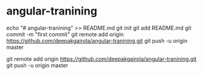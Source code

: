 # angular-tranining
echo "# angular-tranining" >> README.md
git init
git add README.md
git commit -m "first commit"
git remote add origin https://github.com/deepakgairola/angular-tranining.git
git push -u origin master


git remote add origin https://github.com/deepakgairola/angular-tranining.git
git push -u origin master
